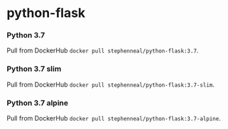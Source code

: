 # python-flask

### Python 3.7
Pull from DockerHub `docker pull stephenneal/python-flask:3.7`.

### Python 3.7 slim
Pull from DockerHub `docker pull stephenneal/python-flask:3.7-slim`.

### Python 3.7 alpine
Pull from DockerHub `docker pull stephenneal/python-flask:3.7-alpine`.